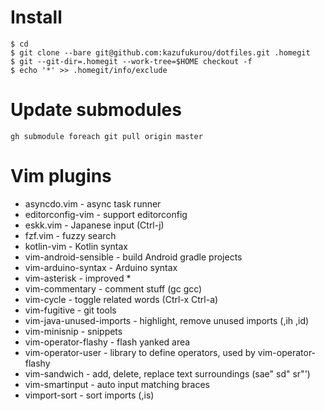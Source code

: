 # Install

```
$ cd
$ git clone --bare git@github.com:kazufukurou/dotfiles.git .homegit
$ git --git-dir=.homegit --work-tree=$HOME checkout -f
$ echo '*' >> .homegit/info/exclude
```

# Update submodules
```
gh submodule foreach git pull origin master
```

# Vim plugins

* asyncdo.vim - async task runner
* editorconfig-vim - support editorconfig
* eskk.vim - Japanese input (Ctrl-j)
* fzf.vim - fuzzy search
* kotlin-vim - Kotlin syntax
* vim-android-sensible - build Android gradle projects
* vim-arduino-syntax - Arduino syntax
* vim-asterisk - improved \*
* vim-commentary - comment stuff (gc gcc)
* vim-cycle - toggle related words (Ctrl-x Ctrl-a)
* vim-fugitive - git tools
* vim-java-unused-imports - highlight, remove unused imports (,ih ,id)
* vim-minisnip - snippets
* vim-operator-flashy - flash yanked area
* vim-operator-user - library to define operators, used by vim-operator-flashy
* vim-sandwich - add, delete, replace text surroundings (sae" sd" sr"')
* vim-smartinput - auto input matching braces
* vimport-sort - sort imports (,is)
